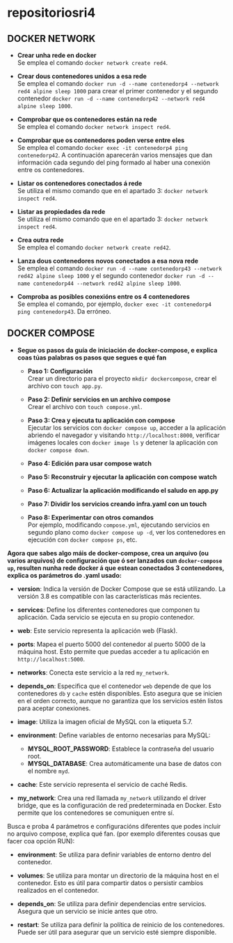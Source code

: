 # repositoriosri4

## DOCKER NETWORK
- **Crear unha rede en docker**  
  Se emplea el comando `docker network create red4`.

- **Crear dous contenedores unidos a esa rede**  
  Se emplea el comando `docker run -d --name contenedorp4 --network red4 alpine sleep 1000` para crear el primer contenedor y el segundo contenedor `docker run -d --name contenedorp42 --network red4 alpine sleep 1000`.

- **Comprobar que os contenedores están na rede**  
  Se emplea el comando `docker network inspect red4`.

- **Comprobar que os contenedores poden verse entre eles**  
  Se emplea el comando `docker exec -it contenedorp4 ping contenedorp42`. A continuación aparecerán varios mensajes que dan información cada segundo del ping formado al haber una conexión entre os contenedores.

- **Listar os contenedores conectados á rede**  
  Se utiliza el mismo comando que en el apartado 3: `docker network inspect red4`.

- **Listar as propiedades da rede**  
  Se utiliza el mismo comando que en el apartado 3: `docker network inspect red4`.

- **Crea outra rede**  
  Se emplea el comando `docker network create red42`.

- **Lanza dous contenedores novos conectados a esa nova rede**  
  Se emplea el comando `docker run -d --name contenedorp43 --network red42 alpine sleep 1000` y el segundo contenedor `docker run -d --name contenedorp44 --network red42 alpine sleep 1000`.

- **Comproba as posibles conexións entre os 4 contenedores**  
  Se emplea el comando, por ejemplo, `docker exec -it contenedorp4 ping contenedorp43`. Da erróneo.

## DOCKER COMPOSE

- **Segue os pasos da guía de iniciación de docker-compose, e explica coas túas palabras os pasos que segues e qué fan**  
  - **Paso 1: Configuración**  
    Crear un directorio para el proyecto `mkdir dockercompose`, crear el archivo con `touch app.py`.
  
  - **Paso 2: Definir servicios en un archivo compose**  
    Crear el archivo con `touch compose.yml`.
  
  - **Paso 3: Crea y ejecuta tu aplicación con compose**  
    Ejecutar los servicios con `docker compose up`, acceder a la aplicación abriendo el navegador y visitando `http://localhost:8000`, verificar imágenes locales con `docker image ls` y detener la aplicación con `docker compose down`.
  
  - **Paso 4: Edición para usar compose watch**  
    
  - **Paso 5: Reconstruir y ejecutar la aplicación con compose watch**  
  
  - **Paso 6: Actualizar la aplicación modificando el saludo en app.py**  
  
  - **Paso 7: Dividir los servicios creando infra.yaml con un touch**  
  
  - **Paso 8: Experimentar con otros comandos**  
    Por ejemplo, modificando `compose.yml`, ejecutando servicios en segundo plano como `docker compose up -d`, ver los contenedores en ejecución con `docker compose ps`, etc.

**Agora que sabes algo máis de docker-compose, crea un arquivo (ou varios arquivos) de configuración que ó ser lanzados cun `docker-compose up`, resulten nunha rede docker á que estean conectados 3 contenedores, explica os parámetros do .yaml usado:**
  - **version**: Indica la versión de Docker Compose que se está utilizando. La versión 3.8 es compatible con las características más recientes.
  
  - **services**: Define los diferentes contenedores que componen tu aplicación. Cada servicio se ejecuta en su propio contenedor.
  
  - **web**: Este servicio representa la aplicación web (Flask).
  
  - **ports**: Mapea el puerto 5000 del contenedor al puerto 5000 de la máquina host. Esto permite que puedas acceder a tu aplicación en `http://localhost:5000`.
  
  - **networks**: Conecta este servicio a la red `my_network`.
  
  - **depends_on**: Especifica que el contenedor `web` depende de que los contenedores `db` y `cache` estén disponibles. Esto asegura que se inicien en el orden correcto, aunque no garantiza que los servicios estén listos para aceptar conexiones.
  
  - **image**: Utiliza la imagen oficial de MySQL con la etiqueta 5.7.
  
  - **environment**: Define variables de entorno necesarias para MySQL:
    - **MYSQL_ROOT_PASSWORD**: Establece la contraseña del usuario root.
    - **MYSQL_DATABASE**: Crea automáticamente una base de datos con el nombre `myd`.
  
  - **cache**: Este servicio representa el servicio de caché Redis.
  
  - **my_network**: Crea una red llamada `my_network` utilizando el driver bridge, que es la configuración de red predeterminada en Docker. Esto permite que los contenedores se comuniquen entre sí.

Busca e proba 4 parámetros e configuracións diferentes que podes incluir no arquivo compose, explica qué fan. (por exemplo diferentes cousas que facer coa opción RUN):
  - **environment**: Se utiliza para definir variables de entorno dentro del contenedor.
  
  - **volumes**: Se utiliza para montar un directorio de la máquina host en el contenedor. Esto es útil para compartir datos o persistir cambios realizados en el contenedor.
  
  - **depends_on**: Se utiliza para definir dependencias entre servicios. Asegura que un servicio se inicie antes que otro.
  
  - **restart**: Se utiliza para definir la política de reinicio de los contenedores. Puede ser útil para asegurar que un servicio esté siempre disponible.


